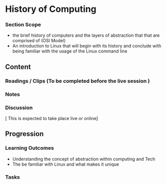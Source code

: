 # History of Computing  
### Section Scope  
- the brief history of computers and the layers of abstraction that that are comprised of (OSI Model)
- An introduction to Linux that will begin with its history and conclude with being familiar with the usage of the Linux command line
## Content  
### Readings / Clips (To be completed before the live session )  
### Notes  
### Discussion  
[ This is expected to take place live or online]
## Progression  
### Learning Outcomes  
- Understanding the concept of abstraction within computing and Tech
- The be familiar with Linux and what makes it unique 
### Tasks   
